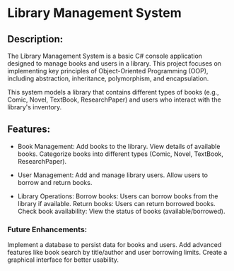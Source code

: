 # Library Management System

## Description:
The Library Management System is a basic C# console application designed to manage books and users in a library. This project focuses on implementing key principles of Object-Oriented Programming (OOP), including abstraction, inheritance, polymorphism, and encapsulation.

This system models a library that contains different types of books (e.g., Comic, Novel, TextBook, ResearchPaper) and users who interact with the library's inventory.

## Features:
- Book Management:
Add books to the library.
View details of available books.
Categorize books into different types (Comic, Novel, TextBook, ResearchPaper).

- User Management:
Add and manage library users.
Allow users to borrow and return books.

- Library Operations:
Borrow books: Users can borrow books from the library if available.
Return books: Users can return borrowed books.
Check book availability: View the status of books (available/borrowed).

### Future Enhancements:
Implement a database to persist data for books and users.
Add advanced features like book search by title/author and user borrowing limits.
Create a graphical interface for better usability.
